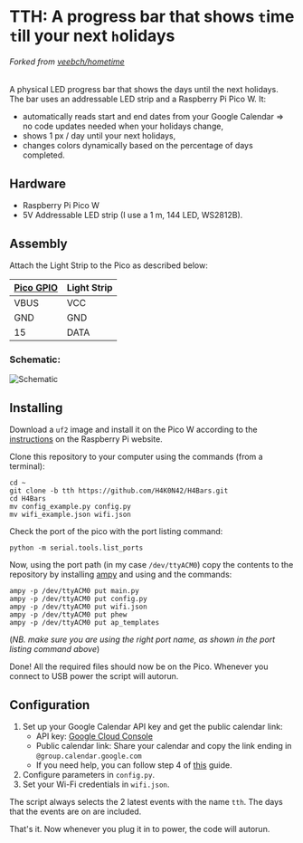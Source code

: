 # TTH: A progress bar that shows `t`ime `t`ill your next `h`olidays

###### Forked from [veebch/hometime](https://github.com/veebch/hometime)

A physical LED progress bar that shows the days until the next holidays. The bar uses an addressable LED strip and a Raspberry Pi Pico W. It:

- automatically reads start and end dates from your Google Calendar => no code updates needed when your holidays change,
- shows 1 px / day until your next holidays,
- changes colors dynamically based on the percentage of days completed.

## Hardware

- Raspberry Pi Pico W
- 5V Addressable LED strip (I use a 1 m, 144 LED, WS2812B).

## Assembly

Attach the Light Strip to the Pico as described below:

| [Pico GPIO](https://www.elektronik-kompendium.de/sites/raspberry-pi/bilder/raspberry-pi-pico-gpio.png) | Light Strip |
| ------------------------------------------------------------------------------------------------------ | ----------- |
| VBUS                                                                                                   | VCC         |
| GND                                                                                                    | GND         |
| 15                                                                                                     | DATA        |

### Schematic:

![Schematic](https://github.com/H4K0N42/bedtime/blob/main/images/schematic_fritzing.png)

## Installing

Download a `uf2` image and install it on the Pico W according to the [instructions](https://www.raspberrypi.com/documentation/microcontrollers/micropython.html#drag-and-drop-micropython) on the Raspberry Pi website.

Clone this repository to your computer using the commands (from a terminal):

```
cd ~
git clone -b tth https://github.com/H4K0N42/H4Bars.git
cd H4Bars
mv config_example.py config.py
mv wifi_example.json wifi.json
```

Check the port of the pico with the port listing command:

```
python -m serial.tools.list_ports
```

Now, using the port path (in my case `/dev/ttyACM0`) copy the contents to the repository by installing [ampy](https://pypi.org/project/adafruit-ampy/) and using and the commands:

```
ampy -p /dev/ttyACM0 put main.py
ampy -p /dev/ttyACM0 put config.py
ampy -p /dev/ttyACM0 put wifi.json
ampy -p /dev/ttyACM0 put phew
ampy -p /dev/ttyACM0 put ap_templates
```

(_NB. make sure you are using the right port name, as shown in the port listing command above_)

Done! All the required files should now be on the Pico. Whenever you connect to USB power the script will autorun.

## Configuration

1. Set up your Google Calendar API key and get the public calendar link:
   - API key: [Google Cloud Console](https://console.cloud.google.com/apis/credentials)
   - Public calendar link: Share your calendar and copy the link ending in `@group.calendar.google.com`
   - If you need help, you can follow step 4 of [this](https://medium.com/p/workday-progressbar-with-google-calendar-integration-b266aabd32a8) guide.
2. Configure parameters in `config.py`.
3. Set your Wi-Fi credentials in `wifi.json`.

The script always selects the 2 latest events with the name `tth`. The days that the events are on are included.

That's it. Now whenever you plug it in to power, the code will autorun.
